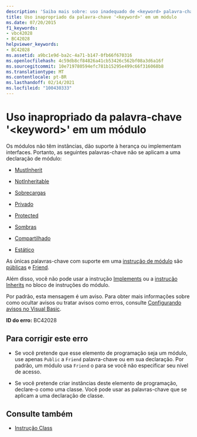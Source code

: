 ```yaml
---
description: 'Saiba mais sobre: uso inadequado de <keyword> palavra-chave em um módulo'
title: Uso inapropriado da palavra-chave '<keyword>' em um módulo
ms.date: 07/20/2015
f1_keywords:
- vbc42028
- BC42028
helpviewer_keywords:
- BC42028
ms.assetid: a9bc1e9d-ba2c-4a71-b147-0fb66f670316
ms.openlocfilehash: 4c59db8cf84826a41cb53426c562bf08a3d6a16f
ms.sourcegitcommit: 10e719780594efc781b15295e499c66f316068b8
ms.translationtype: MT
ms.contentlocale: pt-BR
ms.lasthandoff: 02/14/2021
ms.locfileid: "100430333"
---
```

# <a name="inappropriate-use-of-keyword-keyword-in-a-module"></a>Uso inapropriado da palavra-chave '\<keyword>' em um módulo

Os módulos não têm instâncias, dão suporte à herança ou implementam interfaces. Portanto, as seguintes palavras-chave não se aplicam a uma declaração de módulo:  
  
- [MustInherit](../language-reference/modifiers/mustinherit.md)  
  
- [NotInheritable](../language-reference/modifiers/notinheritable.md)  
  
- [Sobrecargas](../language-reference/modifiers/overloads.md)  
  
- [Privado](../language-reference/modifiers/private.md)  
  
- [Protected](../language-reference/modifiers/protected.md)  
  
- [Sombras](../language-reference/modifiers/shadows.md)  
  
- [Compartilhado](../language-reference/modifiers/shared.md)  
  
- [Estático](../language-reference/modifiers/static.md)  
  
 As únicas palavras-chave com suporte em uma [instrução de módulo](../language-reference/statements/module-statement.md) são [públicas](../language-reference/modifiers/public.md) e [Friend](../language-reference/modifiers/friend.md).  
  
 Além disso, você não pode usar a instrução [Implements](../language-reference/statements/implements-clause.md) ou a [instrução Inherits](../language-reference/statements/inherits-statement.md) no bloco de instruções do módulo.  
  
 Por padrão, esta mensagem é um aviso. Para obter mais informações sobre como ocultar avisos ou tratar avisos como erros, consulte [Configurando avisos no Visual Basic](/visualstudio/ide/configuring-warnings-in-visual-basic).  
  
 **ID do erro:** BC42028  
  
## <a name="to-correct-this-error"></a>Para corrigir este erro  
  
- Se você pretende que esse elemento de programação seja um módulo, use apenas `Public` a `Friend` palavra-chave ou em sua declaração. Por padrão, um módulo usa `Friend` o para se você não especificar seu nível de acesso.  
  
- Se você pretende criar instâncias deste elemento de programação, declare-o como uma classe. Você pode usar as palavras-chave que se aplicam a uma declaração de classe.  
  
## <a name="see-also"></a>Consulte também

- [Instrução Class](../language-reference/statements/class-statement.md)
